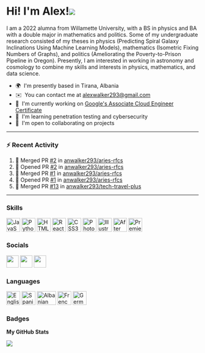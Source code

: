 Hi! I'm Alex!![](https://user-images.githubusercontent.com/18350557/176309783-0785949b-9127-417c-8b55-ab5a4333674e.gif)
=======================================================================================================================================

I am a 2022 alumna from Willamette University, with a BS in physics and BA with a double major in mathematics and politics. Some of my undergraduate research consisted of my theses in physics (Predicting Spiral Galaxy Inclinations Using Machine Learning Models), mathematics (Isometric Fixing Numbers of Graphs), and politics (Ameliorating the Poverty-to-Prison Pipeline in Oregon). Presently, I am interested in working in astronomy and cosmology to combine my skills and interests in physics, mathematics, and data science.

* 🌍  I'm presently based in Tirana, Albania
* ✉️  You can contact me at [alexwalker293@gmail.com](mailto:alexwalker293@gmail.com)
* 🚀  I'm currently working on [Google's Associate Cloud Engineer Certificate](http://cloud.google.com/certification/cloud-engineer)
* 🧠  I'm learning penetration testing and cybersecurity
* 🤝  I'm open to collaborating on projects

---

### :zap: Recent Activity

<!--START_SECTION:activity-->
1. 🎉 Merged PR [#2](https://github.com/anwalker293/aries-rfcs/pull/2) in [anwalker293/aries-rfcs](https://github.com/anwalker293/aries-rfcs)
2. 💪 Opened PR [#2](https://github.com/anwalker293/aries-rfcs/pull/2) in [anwalker293/aries-rfcs](https://github.com/anwalker293/aries-rfcs)
3. 🎉 Merged PR [#1](https://github.com/anwalker293/aries-rfcs/pull/1) in [anwalker293/aries-rfcs](https://github.com/anwalker293/aries-rfcs)
4. 💪 Opened PR [#1](https://github.com/anwalker293/aries-rfcs/pull/1) in [anwalker293/aries-rfcs](https://github.com/anwalker293/aries-rfcs)
5. 🎉 Merged PR [#13](https://github.com/anwalker293/tech-travel-plus/pull/13) in [anwalker293/tech-travel-plus](https://github.com/anwalker293/tech-travel-plus)
<!--END_SECTION:activity-->

---


### Skills


<p align="left">
<a href="https://developer.mozilla.org/en-US/docs/Web/JavaScript" target="_blank" rel="noreferrer"><img src="https://raw.githubusercontent.com/danielcranney/readme-generator/main/public/icons/skills/javascript-colored.svg" width="36" height="36" alt="JavaScript" /></a>
<a href="https://www.python.org/" target="_blank" rel="noreferrer"><img src="https://raw.githubusercontent.com/danielcranney/readme-generator/main/public/icons/skills/python-colored.svg" width="36" height="36" alt="Python" /></a>
<a href="https://developer.mozilla.org/en-US/docs/Glossary/HTML5" target="_blank" rel="noreferrer"><img src="https://raw.githubusercontent.com/danielcranney/readme-generator/main/public/icons/skills/html5-colored.svg" width="36" height="36" alt="HTML5" /></a>
<a href="https://reactjs.org/" target="_blank" rel="noreferrer"><img src="https://raw.githubusercontent.com/danielcranney/readme-generator/main/public/icons/skills/react-colored.svg" width="36" height="36" alt="React" /></a>
<a href="https://www.w3.org/TR/CSS/#css" target="_blank" rel="noreferrer"><img src="https://raw.githubusercontent.com/danielcranney/readme-generator/main/public/icons/skills/css3-colored.svg" width="36" height="36" alt="CSS3" /></a>
<a href="https://www.adobe.com/uk/products/photoshop.html" target="_blank" rel="noreferrer"><img src="https://raw.githubusercontent.com/danielcranney/readme-generator/main/public/icons/skills/photoshop-colored.svg" width="36" height="36" alt="Photoshop" /></a>
<a href="adobe.com/uk/products/illustrator.html" target="_blank" rel="noreferrer"><img src="https://raw.githubusercontent.com/danielcranney/readme-generator/main/public/icons/skills/illustrator-colored.svg" width="36" height="36" alt="Illustrator" /></a>
<a href="https://www.adobe.com/uk/products/aftereffects.html" target="_blank" rel="noreferrer"><img src="https://raw.githubusercontent.com/danielcranney/readme-generator/main/public/icons/skills/aftereffects-colored.svg" width="36" height="36" alt="After Effects" /></a>
<a href="https://www.adobe.com/uk/products/premiere.html" target="_blank" rel="noreferrer"><img src="https://raw.githubusercontent.com/danielcranney/readme-generator/main/public/icons/skills/premierepro-colored.svg" width="36" height="36" alt="Premiere Pro" /></a>
</p>

### Socials

<p align="left"> <a href="https://www.github.com/anwalker293" target="_blank" rel="noreferrer"><img src="https://raw.githubusercontent.com/danielcranney/readme-generator/main/public/icons/socials/github.svg" width="32" height="32" /></a> <a href="http://www.instagram.com/alexwalkerflute" target="_blank" rel="noreferrer"><img src="https://raw.githubusercontent.com/danielcranney/readme-generator/main/public/icons/socials/instagram.svg" width="32" height="32" /></a> <a href="https://www.linkedin.com/in/alexandra-n-walker/" target="_blank" rel="noreferrer"><img src="https://raw.githubusercontent.com/danielcranney/readme-generator/main/public/icons/socials/linkedin.svg" width="32" height="32" /></a></p>

### Languages
<p>
<img src="https://imgs.search.brave.com/2Pnen4aIqC8E6Cb6rzVhJn-qCsHgfNlSeFHLoUGjQds/rs:fit:160:160:1/g:ce/aHR0cHM6Ly93d3cu/ZW1vamliYXNlLmNv/bS9yZXNvdXJjZXMv/aW1nL2Vtb2ppcy9h/cHBsZS94MWYxZmEt/MWYxZjgucG5nLnBh/Z2VzcGVlZC5pYy5E/Z2RhQVk4RG5mLnBu/Zw" width="36" height="36" alt="English" /></a>
<img src="https://imgs.search.brave.com/v-PxFDPIIZxD6mB5Mja0rMhNCoYEnJ4-GnvRTmDpSp8/rs:fit:160:160:1/g:ce/aHR0cHM6Ly9mbGFn/cGVkaWEubmV0L2Rh/dGEvZmxhZ3MvZW1v/amkvYXBwbGUvMTYw/eDE2MC9lcy5wbmc" width="36" height="36" alt="Spanish" /></a>
<img src="https://imgs.search.brave.com/ZHuJefkX8ro1xnI7UDKtzY03N4wcciXIau5nq1HMzx8/rs:fit:250:167:1/g:ce/aHR0cDovL2Nkbi5j/b3VudHJ5ZmxhZ3Mu/Y29tL3RodW1icy9h/bGJhbmlhL2ZsYWct/d2F2aW5nLTI1MC5w/bmc" width="50" height="36" alt="Albanian" /></a>
<img src="https://imgs.search.brave.com/F92nrUm6uc09dwDFDgMYAsFHYkSplDNfCSQdr7zrG7k/rs:fit:160:160:1/g:ce/aHR0cHM6Ly9lbW9q/aXBlZGlhLXVzLnMz/LmR1YWxzdGFjay51/cy13ZXN0LTEuYW1h/em9uYXdzLmNvbS90/aHVtYnMvMTYwL2Zh/Y2Vib29rLzE1OC9m/bGFnLWZvci1mcmFu/Y2VfMWYxZWItMWYx/ZjcucG5n" width="36" height="36" alt="French" /></a>
<img src="https://imgs.search.brave.com/SeNWn0jeWMOEGpV1vNCKpViCXxe34zt7jQsHgDQkvtA/rs:fit:120:120:1/g:ce/aHR0cHM6Ly9lbW9q/aXBlZGlhLXVzLnMz/LmR1YWxzdGFjay51/cy13ZXN0LTEuYW1h/em9uYXdzLmNvbS90/aHVtYnMvMTIwL2Zh/Y2Vib29rLzE1OC9m/bGFnLWZvci1nZXJt/YW55XzFmMWU5LTFm/MWVhLnBuZw" width="36" height="36" alt="German" /></a>
</p>

### Badges

<b>My GitHub Stats</b>

<a href="http://www.github.com/anwalker293"><img src="https://github-readme-streak-stats.herokuapp.com/?user=anwalker293&stroke=ffffff&background=1c1917&ring=0891b2&fire=0891b2&currStreakNum=ffffff&currStreakLabel=0891b2&sideNums=ffffff&sideLabels=ffffff&dates=ffffff&hide_border=true" /></a>
